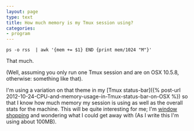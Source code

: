 ```yaml
---
layout: page
type: text
title: How much memory is my Tmux session using?
categories: 
- program
---
```

	ps -o rss  | awk '{mem += $1} END {print mem/1024 "M"}'

That much. 

(Well, assuming you only run one Tmux session and are on OSX 10.5.8, otherwise: something like that).

I'm using a variation on that theme in my [Tmux status-bar]({% post-url 2012-10-24-CPU-and-memory-usage-in-Tmux-status-bar-on-OSX %}) so that I know how much memory my session is using as well as the overall stats for the machine. This will be quite interesting for me; I'm [window shopping](http://prgmr.com) and wondering what I could get away with (As I write this I'm using about 100MB). 
